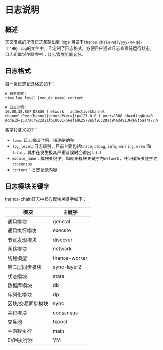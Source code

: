 # 日志说明

## 概述 <a href="#id3.1.5-ri-zhi-shuo-ming-yi-gai-shu" id="id3.1.5-ri-zhi-shuo-ming-yi-gai-shu"></a>

天玄节点的所有日志都输出到 logs 目录下`thanos-chain-%d{yyyy-MM-dd-'h'HH}.log`的文件中，且定制了日志格式，方便用户通过日志查看链运行状态。日志配置说明请参考：[日志管理配置文件](configuration.md#id3.1.3-pei-zhi-shuo-ming-san-ri-zhi-guan-li-pei-zhi-wen-jian-logback.xml)。

## 日志格式 <a href="#id3.1.5-ri-zhi-shuo-ming-er-ri-zhi-ge-shi" id="id3.1.5-ri-zhi-shuo-ming-er-ri-zhi-ge-shi"></a>

每一条日志记录格式如下：

```
# 日志格式：
time log_level [module_name] content
 
# 日志示例：
10:00:38.857 DEBUG [network]  addActiveChannel channel:PeerChannel{remotePeer=[ip=127.0.0.1 port=8888 shardingNum=0 nodeId=1537a67922d21fb10681456efad62578e5f26328ac94a3e9136c68f5aa7a777d1537a67922d21fb10681456efad62578e5f26328ac94a3e9136c68f5aa7a777d]}
```

各字段含义如下：

* `time`: 日志输出时间，精确到纳秒
* `log_level`: 日志级别，目前主要包括`trace`, `debug`, `info`, `warning`, `error`和`fatal`，其中在发生极其严重错误时会输出`fatal`
* `module_name`：模块关键字，如网络模块关键字为`network`，共识模块关键字为`consensus`
* `content`：日志记录内容

## 日志模块关键字 <a href="#id3.1.5-ri-zhi-shuo-ming-san-ri-zhi-mo-kuai-guan-jian-zi" id="id3.1.5-ri-zhi-shuo-ming-san-ri-zhi-mo-kuai-guan-jian-zi"></a>

thanos-chain日志中核心模块关键字如下：

| 模块        | 关键字           |
| --------- | ------------- |
| 通用模块      | general       |
| 通用执行模块    | execute       |
| 节点发现模块    | discover      |
| 网络模块      | network       |
| 线程模型      | thanos-worker |
| 第二层同步模块   | sync-layer2   |
| 状态模块      | state         |
| 数据库模块     | db            |
| 序列化模块     | rlp           |
| 区块/交易同步模块 | sync          |
| 共识模块      | consensus     |
| 交易池       | txpool        |
| 主函数执行     | main          |
| EVM执行器    | VM            |

